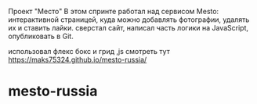 Проект "Место"
В этом спринтe работал над сервисом Mesto: интерактивной страницей, куда можно добавлять фотографии, удалять их и ставить лайки.
сверстал сайт, написал часть логики на JavaScript, опубликовать в Git.

использовал флекс бокс и грид ,js
смотреть тут https://maks75324.github.io/mesto-russia/

# mesto-russia
